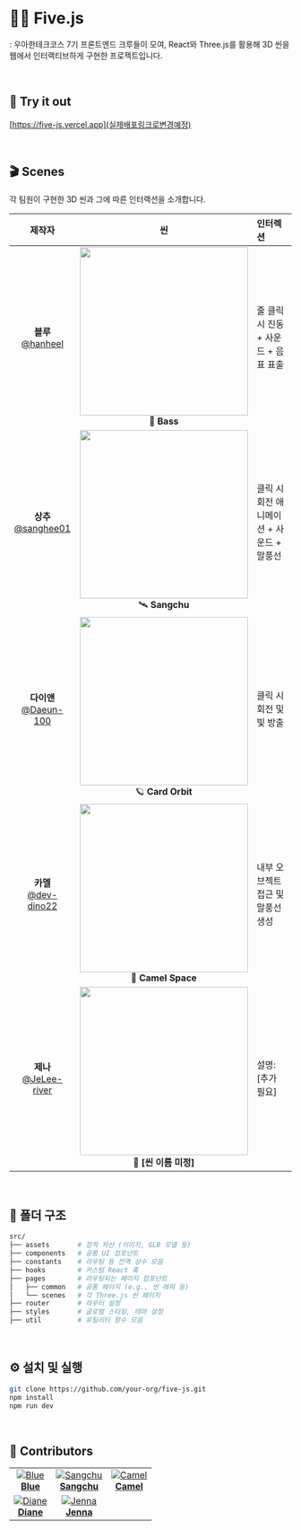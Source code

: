 # 👋🏻 Five.js 
: 우아한테크코스 7기 프론트엔드 크루들이 모여, React와 Three.js를 활용해 3D 씬을 웹에서 인터랙티브하게 구현한 프로젝트입니다.

<br />

## 🚀 Try it out

[https://five-js.vercel.app](실제배포링크로변경예정)

<br />


## 🎬 Scenes
각 팀원이 구현한 3D 씬과 그에 따른 인터랙션을 소개합니다.

| 제작자 | 씬 | 인터렉션 |
|:--:|:--:|:-----|
| **블루**<br>[@hanheel](https://github.com/hanheel) | <img src="https://github.com/user-attachments/assets/e4d4ab75-44d5-4d3b-ab5f-a67ad7ea8945" width="300"/> <br> 🎵 **Bass** | 줄 클릭 시 진동 + 사운드 + 음표 표출 |
| **상추**<br>[@sanghee01](https://github.com/sanghee01) | <img src="https://github.com/user-attachments/assets/d35f7a48-877a-465b-8987-a08e0ae46d05" width="300"/> <br> 🛰 **Sangchu** | 클릭 시 회전 애니메이션 + 사운드 + 말풍선 |
| **다이앤**<br>[@Daeun-100](https://github.com/Daeun-100) | <img src="https://github.com/user-attachments/assets/13cc5e79-305d-48b1-9419-d3c7d8cf29da" width="300"/> <br> 🪐 **Card Orbit** | 클릭 시 회전 및 빛 방출 |
| **카멜**<br>[@dev-dino22](https://github.com/dev-dino22) | <img src="https://github.com/user-attachments/assets/41932716-6b18-4533-9452-2d78cb27ac9b" width="300"/> <br> 🐫 **Camel Space** | 내부 오브젝트 접근 및 말풍선 생성 |
| **제나**<br>[@JeLee-river](https://github.com/JeLee-river) | <img src="./public/gifs/card-orbit.gif" width="300"/> <br> 🌌 **[씬 이름 미정]** | 설명: [추가 필요] |


<br />

## 📁 폴더 구조
```bash
src/
├── assets       # 정적 자산 (이미지, GLB 모델 등)
├── components   # 공통 UI 컴포넌트
├── constants    # 라우팅 등 전역 상수 모음
├── hooks        # 커스텀 React 훅
├── pages        # 라우팅되는 페이지 컴포넌트
│   ├── common   # 공통 페이지 (e.g., 씬 래퍼 등)
│   └── scenes   # 각 Three.js 씬 페이지
├── router       # 라우터 설정
├── styles       # 글로벌 스타일, 테마 설정
├── util         # 유틸리티 함수 모음
```

<br />

## ⚙️ 설치 및 실행

```bash
git clone https://github.com/your-org/five-js.git
npm install
npm run dev
```

<br />

## 👥 Contributors
| | | |
|:--:|:--:|:--:|
| [![Blue](https://avatars.githubusercontent.com/u/168459001?v=4)](https://github.com/hanheel)<br>[**Blue**](https://github.com/hanheel) | [![Sangchu](https://avatars.githubusercontent.com/u/80993302?v=4)](https://github.com/sanghee01)<br>[**Sangchu**](https://github.com/sanghee01) | [![Camel](https://avatars.githubusercontent.com/u/141295691?v=4)](https://github.com/dev-dino22)<br>[**Camel**](https://github.com/dev-dino22) |
| [![Diane](https://avatars.githubusercontent.com/u/141714293?v=4)](https://github.com/Daeun-100)<br>[**Diane**](https://github.com/Daeun-100) | [![Jenna](https://avatars.githubusercontent.com/u/106021313?v=4)](https://github.com/JeLee-river)<br>[**Jenna**](https://github.com/JeLee-river) |  |
